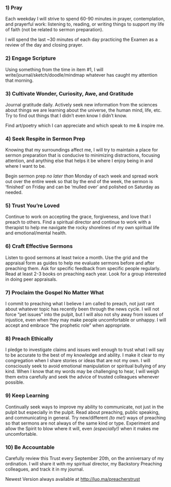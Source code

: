 ### 1) Pray

Each weekday I will strive to spend 60-90 minutes in prayer, contemplation, and prayerful work: listening to, reading, or writing things to support my life of faith (not be related to sermon preparation).

I will spend the last ~30 minutes of each day practicing the Examen as a review of the day and closing prayer.

### 2) Engage Scripture

Using something from the time in item #1, I will write/journal/sketch/doodle/mindmap whatever has caught my attention that morning.

### 3) Cultivate Wonder, Curiosity, Awe, and Gratitude

Journal gratitude daily. Actively seek new information from the sciences about things we are learning about the universe, the human mind, life, etc. Try to find out things that I didn’t even know I didn’t know.

Find art/poetry which I can appreciate and which speak to me & inspire me.

### 4) Seek Respite in Sermon Prep

Knowing that my surroundings affect me, I will try to maintain a place for sermon preparation that is conducive to minimizing distractions, focusing attention, and anything else that helps it be where I enjoy being in and where I want to be.

Begin sermon prep _no later than_ Monday of each week and spread work out over the entire week so that by the end of the week, the sermon is ‘finished’ on Friday and can be ‘mulled over’ and polished on Saturday as needed.

### 5) Trust You’re Loved

Continue to work on accepting the grace, forgiveness, and love that I preach to others. Find a spiritual director and continue to work with a therapist to help me navigate the rocky shorelines of my own spiritual life and emotional/mental health.

### 6) Craft Effective Sermons

Listen to good sermons at least twice a month. Use the grid and the appraisal form as guides to help me evaluate sermons before and after preaching them. Ask for specific feedback from specific people regularly. Read at least 2-3 books on preaching each year. Look for a group interested in doing peer appraisals.

### 7) Proclaim the Gospel No Matter What

I commit to preaching what I believe I am called to preach, not just rant about whatever topic has recently been through the news cycle. I will not force “pet issues” into the pulpit, but I will also not shy away from issues of injustice, even when they may make people uncomfortable or unhappy. I will accept and embrace “the prophetic role” when appropriate.

### 8) Preach Ethically

I pledge to investigate claims and issues well enough to trust what I will say to be accurate to the best of my knowledge and ability. I make it clear to my congregation when I share stories or ideas that are not my own. I will consciously seek to avoid emotional manipulation or spiritual bullying of any kind. When I know that my words may be challenging to hear, I will weigh them extra carefully and seek the advice of trusted colleagues whenever possible.

### 9) Keep Learning

Continually seek ways to improve my ability to communicate, not just in the pulpit but especially in the pulpit. Read about preaching, public speaking, and communicating in general. Try new/different _(to me!)_ ways of preaching so that sermons are not always of the same kind or type. Experiment and allow the Spirit to blow where it will, even _(especially!)_ when it makes me uncomfortable.

### 10) Be Accountable

Carefully review this Trust every September 20th, on the anniversary of my ordination. I will share it with my spiritual director, my Backstory Preaching colleagues, and track it in my journal.


Newest Version always available at <http://luo.ma/preacherstrust>
